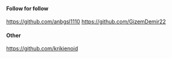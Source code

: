 #### Follow for follow

https://github.com/anbgsl1110
https://github.com/GizemDemir22

#### Other

https://github.com/krikienoid

